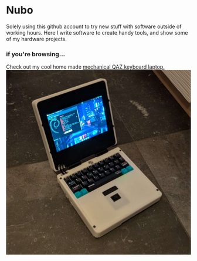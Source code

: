 # Nubo

Solely using this github account to try new stuff with software outside of working hours.
Here I write software to create handy tools, and show some of my hardware projects.

### if you're browsing...
Check out my cool home made [mechanical QAZ keyboard laptop. ![opened_view](https://github.com/Nuboctane/qazTop/blob/main/images/opened_view.png "Opened view")](https://github.com/n-ubo/qazTop)
